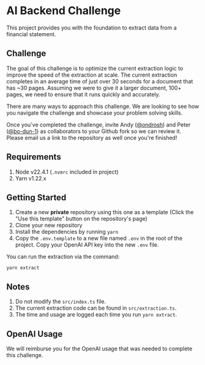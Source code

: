 # AI Backend Challenge

This project provides you with the foundation to extract data from a financial statement.

## Challenge

The goal of this challenge is to optimize the current extraction logic to improve the speed of the extraction at scale. The current extraction completes in an average time of just over 30 seconds for a document that has ~30 pages. Assuming we were to give it a larger document, 100+ pages, we need to ensure that it runs quickly and accurately.

There are many ways to approach this challenge. We are looking to see how you navigate the challenge and showcase your problem solving skills.

Once you've completed the challenge, invite Andy ([@ondrosh](https://github.com/ondrosh)) and Peter ([@bo-dun-1](https://github.com/bo-dun-1)) as collaborators to your Github fork so we can review it. Please email us a link to the repository as well once you're finished!

## Requirements

1. Node v22.4.1 (`.nvmrc` included in project)
2. Yarn v1.22.x

## Getting Started

1. Create a new **private** repository using this one as a template (Click the "Use this template" button on the repository's page)
2. Clone your new repository
3. Install the dependencies by running `yarn`
4. Copy the `.env.template` to a new file named `.env` in the root of the project. Copy your OpenAI API key into the new `.env` file.

You can run the extraction via the command:

```
yarn extract
```

## Notes

1. Do not modify the `src/index.ts` file.
2. The current extraction code can be found in `src/extraction.ts`.
3. The time and usage are logged each time you run `yarn extract`.

## OpenAI Usage

We will reimburse you for the OpenAI usage that was needed to complete this challenge.
